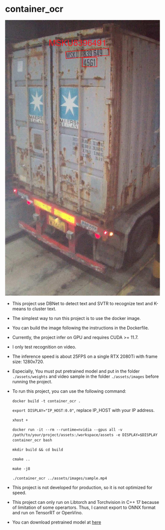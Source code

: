 # container_ocr
![Automatic Container Recognition](test10230.png)
- This project use DBNet to detect text and SVTR to recognize text and K-means to cluster text.
- The simplest way to run this project is to use the docker image. 
- You can build the image following the instructions in the Dockerfile.
- Currently, the project infer on GPU and requires CUDA >= 11.7.
- I only test recognition on video.
- The inference speed is about 25FPS on a single RTX 2080Ti with frame size: 1280x720.
- Especially, You must put pretrained model and put in the folder `./assets/weights` 
and video sample in the folder `./assets/images` before running the project.
- To run this project, you can use the following command:

    ```docker build -t container_ocr .```

    ```export DISPLAY="IP_HOST:0.0"```, replace IP_HOST with your IP address.

    ```xhost +```

    ```docker run -it --rm --runtime=nvidia --gpus all -v /path/to/your/project/assets:/workspace/assets -e DISPLAY=$DISPLAY container_ocr bash```

    ```mkdir build && cd build```

    ```cmake ..```

    ```make -j8```

    ```./container_ocr ../assets/images/sample.mp4```

- This project is not developed for production, so it is not optimized for speed.
- This project can only run on Libtorch and Torchvision in C++ 17 because of limitation of some operartors. 
Thus, I cannot export to ONNX format and run on TensorRT or OpenVino.
- You can download pretrained model at [here](https://drive.google.com/drive/folders/13x-jakj-GN5v9H8RfmtYHOsrHLFHEWx_?usp=sharing)